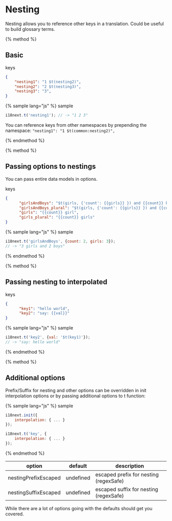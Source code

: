 <!-- toc -->
# Nesting

Nesting allows you to reference other keys in a translation. Could be useful to build glossary terms.

{% method %}
## Basic

keys

```json
{
    "nesting1": "1 $t(nesting2)",
    "nesting2": "2 $t(nesting3)",
    "nesting3": "3",
}
```

{% sample lang="js" %}
sample

```js
i18next.t('nesting1'); // -> "1 2 3"
```

You can reference keys from other namespaces by prepending the namespace: `"nesting1": "1 $t(common:nesting2)",
`

{% endmethod %}

{% method %}
## Passing options to nestings

You can pass entire data models in options.

keys

```json
{
      "girlsAndBoys": "$t(girls, {'count': {{girls}} }) and {{count}} boy",
      "girlsAndBoys_plural": "$t(girls, {'count': {{girls}} }) and {{count}} boys",
      "girls": "{{count}} girl",
      "girls_plural": "{{count}} girls"
}
```

{% sample lang="js" %}
sample

```js
i18next.t('girlsAndBoys', {count: 2, girls: 3});
// -> "3 girls and 2 boys"
```

{% endmethod %}




{% method %}
## Passing nesting to interpolated

keys

```json
{
      "key1": "hello world",
      "key2": "say: {{val}}"
}
```

{% sample lang="js" %}
sample

```js
i18next.t('key2', {val: '$t(key1)'});
// -> "say: hello world"
```

{% endmethod %}



{% method %}
## Additional options

Prefix/Suffix for nesting and other options can be overridden in init interpolation options or by passing additional options to t function:

{% sample lang="js" %}
sample

```js
i18next.init({
    interpolation: { ... }
});

i18next.t('key', {
    interpolation: { ... }
});
```
{% endmethod %}




option            | default             | description
----------------- | --------------------| -----------------
nestingPrefixEscaped     | undefined               | escaped prefix for nesting (regexSafe)
nestingSuffixEscaped     | undefined               | escaped suffix for nesting (regexSafe)


While there are a lot of options going with the defaults should get you covered.


